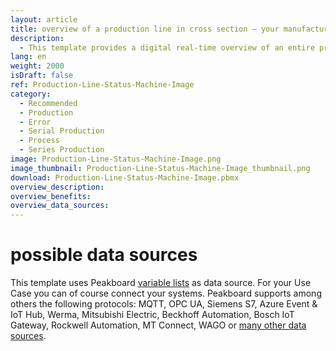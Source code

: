 ```yaml
---
layout: article
title: overview of a production line in cross section ― your manufacturing plant dashboard
description: 
  - This template provides a digital real-time overview of an entire production line in production and ensures greater transparency at the workplace. The background image of this dashboard is a generic drawing of the machine on which individual work steps can be illuminated. This visualization displays the current status of various work steps. It also allows employees to react to problems more quickly, which increases efficiency and productivity on the shopfloor, and makes monitoring and maintenance of the system much easier. Download the template directly and connect your individual data sources easily!
lang: en
weight: 2000
isDraft: false
ref: Production-Line-Status-Machine-Image
category:
  - Recommended
  - Production
  - Error
  - Serial Production
  - Process
  - Series Production
image: Production-Line-Status-Machine-Image.png
image_thumbnail: Production-Line-Status-Machine-Image_thumbnail.png
download: Production-Line-Status-Machine-Image.pbmx
overview_description:
overview_benefits:
overview_data_sources:
---
```

# possible data sources
This template uses Peakboard [variable lists](https://help.peakboard.com/scripting/en-variables.html) as data source. For your Use Case you can of course connect your systems. Peakboard supports among others the following protocols: MQTT, OPC UA, Siemens S7, Azure Event & IoT Hub, Werma, Mitsubishi Electric, Beckhoff Automation, Bosch IoT Gateway, Rockwell Automation, MT Connect, WAGO or [many other data sources](https://peakboard.com/en/product/peakboard-versions/#dataconnections).
